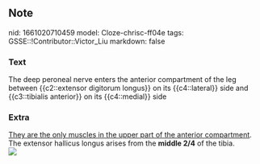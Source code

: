 ## Note
nid: 1661020710459
model: Cloze-chrisc-ff04e
tags: GSSE::!Contributor::Victor_Liu
markdown: false

### Text
The deep peroneal nerve enters the anterior compartment of the leg between {{c2::extensor digitorum longus}} on its {{c4::lateral}} side and {{c3::tibialis anterior}} on its {{c4::medial}} side

### Extra
<div>
  <u>They are the only muscles in the upper part of the anterior
  compartment</u>. The extensor hallicus longus arises from the
  <b>middle 2/4</b> of the tibia.
</div><img src=
"paste-41c47bb8bbd03f84bb0b032e0444e7a59299c576.jpg">
